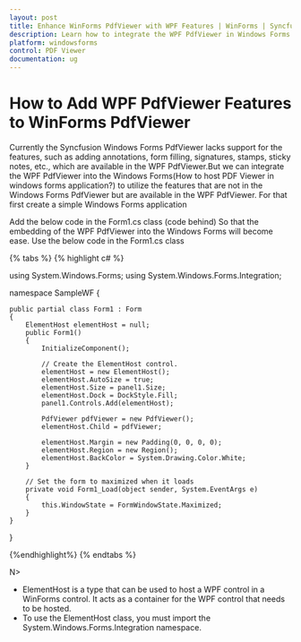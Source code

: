 ```yaml
---
layout: post
title: Enhance WinForms PdfViewer with WPF Features | WinForms | Syncfusion
description: Learn how to integrate the WPF PdfViewer in Windows Forms to access advanced features like annotations, form filling, and signatures.
platform: windowsforms
control: PDF Viewer
documentation: ug
---
```

# How to Add WPF PdfViewer Features to WinForms PdfViewer

Currently the Syncfusion Windows Forms PdfViewer lacks support for the features, such as adding annotations, form filling, signatures, stamps, sticky notes, etc., which are available in the WPF PdfViewer.But we can integrate the WPF PdfViewer into the Windows Forms(How to host PDF Viewer in windows forms application?) to utilize the features that are not in the Windows Forms PdfViewer but are available in the WPF PdfViewer. For that first create a simple Windows Forms application

Add the below code in the Form1.cs class (code behind) So that the embedding of the WPF PdfViewer into the Windows Forms will become ease. Use the below code in the Form1.cs class

{% tabs %}
{% highlight c# %}

using System.Windows.Forms;
using System.Windows.Forms.Integration;

namespace SampleWF
{
   
    public partial class Form1 : Form
    {
        ElementHost elementHost = null;
        public Form1()
        {
            InitializeComponent();
           
            // Create the ElementHost control.
            elementHost = new ElementHost();
            elementHost.AutoSize = true;
            elementHost.Size = panel1.Size;
            elementHost.Dock = DockStyle.Fill;
            panel1.Controls.Add(elementHost);

            PdfViewer pdfViewer = new PdfViewer();
            elementHost.Child = pdfViewer;

            elementHost.Margin = new Padding(0, 0, 0, 0);
            elementHost.Region = new Region();
            elementHost.BackColor = System.Drawing.Color.White;
        }
		
		// Set the form to maximized when it loads
        private void Form1_Load(object sender, System.EventArgs e)
        {
            this.WindowState = FormWindowState.Maximized;
        }
    }
}

{%endhighlight%}
{% endtabs %}

N>
 * ElementHost is a type that can be used to host a WPF control in a WinForms control. It acts as a container for the WPF control that needs to be hosted.
 * To use the ElementHost class, you must import the System.Windows.Forms.Integration namespace.

